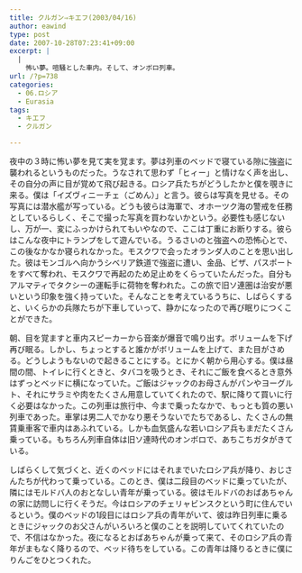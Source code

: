 ```yaml
---
title: クルガン⇒キエフ(2003/04/16)
author: eawind
type: post
date: 2007-10-28T07:23:41+09:00
excerpt: |
  |
    怖い夢。喧騒とした車内。そして、オンボロ列車。
url: /?p=738
categories:
  - 06.ロシア
  - Eurasia
tags:
  - キエフ
  - クルガン

---
```

夜中の３時に怖い夢を見て実を覚ます。夢は列車のベッドで寝ている隙に強盗に襲われるというものだった。うなされて思わず「ヒィー」と情けなく声を出し、その自分の声に目が覚めて飛び起きる。ロシア兵たちがどうしたかと僕を覗きに来る。僕は「イズヴィニーチェ（ごめん）」と言う。彼らは写真を見せる。その写真には潜水艦が写っている。どうも彼らは海軍で、オホーツク海の警戒を任務としているらしく、そこで撮った写真を買わないかという。必要性も感じないし、万が一、変にふっかけられてもいやなので、ここは丁重にお断りする。彼らはこんな夜中にトランプをして遊んでいる。うるさいのと強盗への恐怖心とで、この後なかなか寝られなかった。モスクワで会ったオランダ人のことを思い出した。彼はモンゴルへ向かうシベリア鉄道で強盗に遭い、金品、ビザ、パスポートをすべて奪われ、モスクワで再起のため足止めをくらっていたんだった。自分もアルマティでタクシーの運転手に荷物を奪われた。この旅で旧ソ連圏は治安が悪いという印象を強く持っていた。そんなことを考えているうちに、しばらくすると、いくらかの兵隊たちが下車していって、静かになったので再び眠りにつくことができた。

朝、目を覚ますと車内スピーカーから音楽が爆音で鳴り出す。ボリュームを下げ再び眠る。しかし、ちょっとすると誰かがボリュームを上げて、また目がさめる。どうしようもないので起きることにする。とにかく朝から用心する。僕は昼間の間、トイレに行くときと、タバコを吸うとき、それにご飯を食べるとき意外はずっとベッドに横になっていた。ご飯はジャックのお母さんがパンやヨーグルト、それにサラミや肉をたくさん用意していてくれたので、駅に降りて買いに行く必要はなかった。この列車は旅行中、今まで乗ったなかで、もっとも質の悪い列車であった。車掌は男二人でかなり悪そうないでたちであるし、たくさんの無賃乗車客で車内はあふれている。しかも血気盛んな若いロシア兵もまだたくさん乗っている。もちろん列車自体は旧ソ連時代のオンボロで、あちこちガタがきている。

しばらくして気づくと、近くのベッドにはそれまでいたロシア兵が降り、おじさんたちが代わって乗っている。このとき、僕は二段目のベッドに乗っていたが、隣にはモルドバ人のおとなしい青年が乗っている。彼はモルドバのおばあちゃんの家に訪問しに行くそうだ。今はロシアのチェリャビンスクという町に住んでいるという。僕のベッドの1段目にはロシア兵の青年がいて、彼は昨日列車に乗るときにジャックのお父さんがいろいろと僕のことを説明していてくれていたので、不信はなかった。夜になるとおばあちゃんが乗って来て、そのロシア兵の青年がまもなく降りるので、ベッド待ちをしている。この青年は降りるときに僕にりんごをひとつくれた。
